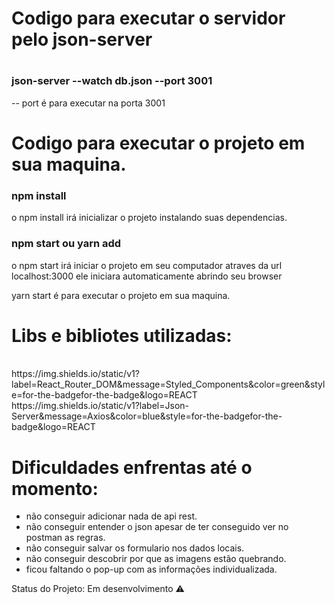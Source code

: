 <h1>Codigo para executar o servidor pelo json-server<h1>

<h3>json-server --watch db.json --port 3001</h3>

-- port é para executar na porta 3001

<h1>Codigo para executar o projeto em sua maquina.</h1> 

<h3>npm install</h3>

o npm install irá inicializar o projeto instalando suas dependencias.

<h3>npm start ou yarn add</h3>

o npm start irá iniciar o projeto em seu computador atraves da url localhost:3000
ele iniciara automaticamente abrindo seu browser

yarn start é para executar o projeto em sua maquina.

<h1>Libs e bibliotes utilizadas:</h1>
<br>
https://img.shields.io/static/v1?label=React_Router_DOM&message=Styled_Components&color=green&style=for-the-badgefor-the-badge&logo=REACT
<br>
https://img.shields.io/static/v1?label=Json-Server&message=Axios&color=blue&style=for-the-badgefor-the-badge&logo=REACT



<h1>Dificuldades enfrentas até o momento:</h1>

- não conseguir adicionar nada de api rest.
- não conseguir entender o json apesar de ter conseguido ver no postman as regras.
- não conseguir salvar os formulario nos dados locais.
- não conseguir descobrir por que as imagens estão quebrando.
- ficou faltando o pop-up com as informações individualizada.

Status do Projeto: Em desenvolvimento :warning:
